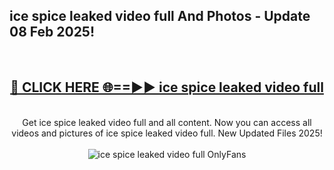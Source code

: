 <h2>ice spice leaked video full And Photos - Update 08 Feb 2025!</h2>
<br>
<div align="center">
<h2><a href="https://cutt.ly/te57wshS" rel="nofollow">🔴 CLICK HERE 🌐==►► ice spice leaked video full</a></h2>
<br>
Get ice spice leaked video full and all content. Now you can access all videos and pictures of ice spice leaked video full. New Updated Files 2025!
<br>
<br>
<a href="https://cutt.ly/te57wshS" rel="nofollow" data-target="animated-image.originalLink"><img src="https://i.ibb.co.com/WyWwxjT/player-gif2.gif" alt="ice spice leaked video full OnlyFans" style="max-width: 100%; display: inline-block;" data-target="animated-image.originalImage"></a>
</div>
<br>